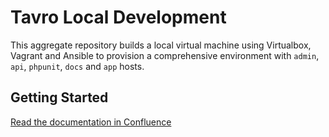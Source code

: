 # Tavro Local Development

This aggregate repository builds a local virtual machine using Virtualbox, Vagrant and Ansible to provision a comprehensive environment with `admin`, `api`, `phpunit`, `docs` and `app` hosts.

## Getting Started

[Read the documentation in Confluence](https://zoadilack.atlassian.net/wiki/pages/viewpage.action?pageId=1966120#Provisioning&DevOps-tavro-dev-env)

